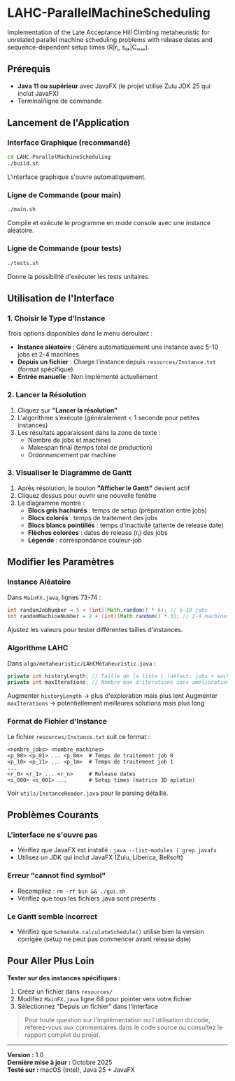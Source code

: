 # LAHC-ParallelMachineScheduling
Implementation of the Late Acceptance Hill Climbing metaheuristic for unrelated parallel machine scheduling problems with release dates and sequence-dependent setup times (R|rⱼ, sᵢⱼₖ|Cₘₐₓ).

## Prérequis
- **Java 11 ou supérieur** avec JavaFX (le projet utilise Zulu JDK 25 qui inclut JavaFX)
- Terminal/ligne de commande

## Lancement de l'Application

### Interface Graphique (recommandé)

```bash
cd LAHC-ParallelMachineScheduling
./build.sh
```

L'interface graphique s'ouvre automatiquement.

### Ligne de Commande (pour main)

```bash
./main.sh
```

Compile et exécute le programme en mode console avec une instance aléatoire.

### Ligne de Commande (pour tests)

```bash
./tests.sh
```

Donne la possibilité d'exécuter les tests unitaires.


## Utilisation de l'Interface
### 1. Choisir le Type d'Instance

Trois options disponibles dans le menu déroulant :
- **Instance aléatoire** : Génère automatiquement une instance avec 5-10 jobs et 2-4 machines
- **Depuis un fichier** : Charge l'instance depuis `resources/Instance.txt` (format spécifique)
- **Entrée manuelle** : Non implémenté actuellement

### 2. Lancer la Résolution
1. Cliquez sur **"Lancer la résolution"**
2. L'algorithme s'exécute (généralement < 1 seconde pour petites instances)
3. Les résultats apparaissent dans la zone de texte :
   - Nombre de jobs et machines
   - Makespan final (temps total de production)
   - Ordonnancement par machine

### 3. Visualiser le Diagramme de Gantt
1. Après résolution, le bouton **"Afficher le Gantt"** devient actif
2. Cliquez dessus pour ouvrir une nouvelle fenêtre
3. Le diagramme montre :
   - **Blocs gris hachurés** : temps de setup (préparation entre jobs)
   - **Blocs colorés** : temps de traitement des jobs
   - **Blocs blancs pointillés** : temps d'inactivité (attente de release date)
   - **Flèches colorées** : dates de release (rⱼ) des jobs
   - **Légende** : correspondance couleur-job


## Modifier les Paramètres
### Instance Aléatoire

Dans `MainFX.java`, lignes 73-74 :
```java
int randomJobNumber = 5 + (int)(Math.random() * 6); // 5-10 jobs
int randomMachineNumber = 2 + (int)(Math.random() * 3); // 2-4 machines
```

Ajustez les valeurs pour tester différentes tailles d'instances.

### Algorithme LAHC

Dans `algo/metaheuristic/LAHCMetaheuristic.java` :
```java
private int historyLength; // Taille de la liste L (défaut: jobs × machines)
private int maxIterations; // Nombre max d'itérations sans amélioration
```

Augmenter `historyLength` → plus d'exploration mais plus lent
Augmenter `maxIterations` → potentiellement meilleures solutions mais plus long

### Format de Fichier d'Instance

Le fichier `resources/Instance.txt` suit ce format :
```
<nombre_jobs> <nombre_machines>
<p_00> <p_01> ... <p_0m>  # Temps de traitement job 0
<p_10> <p_11> ... <p_1m>  # Temps de traitement job 1
...
<r_0> <r_1> ... <r_n>     # Release dates
<s_000> <s_001> ...       # Setup times (matrice 3D aplatie)
```

Voir `utils/InstanceReader.java` pour le parsing détaillé.

## Problèmes Courants

### L'interface ne s'ouvre pas
- Vérifiez que JavaFX est installé : `java --list-modules | grep javafx`
- Utilisez un JDK qui inclut JavaFX (Zulu, Liberica, Bellsoft)

### Erreur "cannot find symbol"
- Recompilez : `rm -rf bin && ./gui.sh`
- Vérifiez que tous les fichiers .java sont présents

### Le Gantt semble incorrect
- Vérifiez que `Schedule.calculateSchedule()` utilise bien la version corrigée (setup ne peut pas commencer avant release date)

## Pour Aller Plus Loin

**Tester sur des instances spécifiques :**
1. Créez un fichier dans `resources/`
2. Modifiez `MainFX.java` ligne 68 pour pointer vers votre fichier
3. Sélectionnez "Depuis un fichier" dans l'interface


> Pour toute question sur l'implémentation ou l'utilisation du code, référez-vous aux commentaires dans le code source ou consultez le rapport complet du projet.

---

**Version :** 1.0  
**Dernière mise à jour :** Octobre 2025  
**Testé sur :** macOS (Intel), Java 25 + JavaFX
